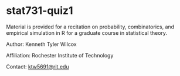 # stat731-quiz1

Material is provided for a recitation on probability, combinatorics, and empirical simulation in R for a graduate course in statistical theory.

Author: Kenneth Tyler Wilcox

Affiliation: Rochester Institute of Technology

Contact: ktw5691@rit.edu
